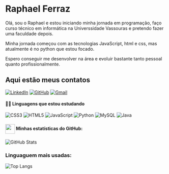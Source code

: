 # Raphael Ferraz

Olá, sou o Raphael e estou iniciando minha jornada em programação, faço curso técnico em informática na Universsidade Vassouras e pretendo fazer uma faculdade depois.

Minha jornada começou com as tecnologias JavaScript, html e css, mas atualmente é no python que estou focado.

Espero conseguir me desenvolver na área e evoluir bastante tanto pessoal quanto profissionalmente.

## Aqui estão meus contatos
[![LinkedIn](https://img.shields.io/badge/LinkedIn-0077B5?style=for-the-badge&logo=linkedin&logoColor=white)](https://www.linkedin.com/in/raphaelferrazz/) 
[![GitHub](https://img.shields.io/badge/GitHub-100000?style=for-the-badge&logo=github&logoColor=white)](https://github.com/Raphafz) 
[![Gmail](https://img.shields.io/badge/Gmail-333333?style=for-the-badge&logo=gmail&logoColor=red)](mailto:raphael.ferraz21@gmail.com)


#### 👨‍💻 Linguagens que estou estudando

![CSS3](https://img.shields.io/badge/CSS3-1572B6?style=for-the-badge&logo=css3&logoColor=white)
![HTML5](https://img.shields.io/badge/HTML5-E34F26?style=for-the-badge&logo=html5&logoColor=white)
![JavaScript](https://img.shields.io/badge/JavaScript-F7DF1E?style=for-the-badge&logo=javascript&logoColor=black)
![Python](https://img.shields.io/badge/python-3670A0?style=for-the-badge&logo=python&logoColor=ffdd54)
![MySQL](https://img.shields.io/badge/MySQL-00000F?style=for-the-badge&logo=mysql&logoColor=white)
![Java](https://img.shields.io/badge/java-%23ED8B00.svg?style=for-the-badge&logo=openjdk&logoColor=white)

#### <img src="https://github.githubassets.com/images/modules/logos_page/GitHub-Mark.png" width="30" style="vertical-align: middle;"> Minhas estatísticas do GitHub:

![GitHub Stats](https://github-readme-stats.vercel.app/api?username=Raphafz&theme=transparent&bg_color=000&border_color=30A3DC&show_icons=true&icon_color=30A3DC&title_color=E94D5F&text_color=FFF)

### Linguaguem mais usadas:

![Top Langs](https://github-readme-stats-git-masterrstaa-rickstaa.vercel.app/api/top-langs/?username=Raphafz&layout=compact&bg_color=000&border_color=30A3DC&title_color=E94D5F&text_color=FFF)
